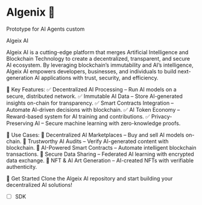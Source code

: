 # Algenix 🤖

Prototype for AI Agents custom

Algeix AI

Algeix AI is a cutting-edge platform that merges Artificial Intelligence and Blockchain Technology to create a decentralized, transparent, and secure AI ecosystem. By leveraging blockchain’s immutability and AI’s intelligence, Algeix AI empowers developers, businesses, and individuals to build next-generation AI applications with trust, security, and efficiency.

🌟 Key Features: ✅ Decentralized AI Processing – Run AI models on a secure, distributed network. ✅ Immutable AI Data – Store AI-generated insights on-chain for transparency. ✅ Smart Contracts Integration – Automate AI-driven decisions with blockchain. ✅ AI Token Economy – Reward-based system for AI training and contributions. ✅ Privacy-Preserving AI – Secure machine learning with zero-knowledge proofs.

🚀 Use Cases: 🔹 Decentralized AI Marketplaces – Buy and sell AI models on-chain. 🔹 Trustworthy AI Audits – Verify AI-generated content with blockchain. 🔹 AI-Powered Smart Contracts – Automate intelligent blockchain transactions. 🔹 Secure Data Sharing – Federated AI learning with encrypted data exchange. 🔹 NFT & AI Art Generation – AI-created NFTs with verifiable authenticity.

📌 Get Started Clone the Algeix AI repository and start building your decentralized AI solutions!

- [ ] SDK
